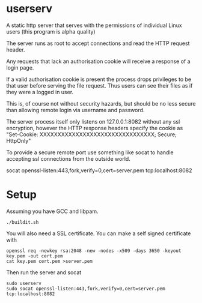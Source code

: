userserv
========
A static http server that serves with the permissions of individual Linux users
(this program is alpha quality)

The server runs as root to accept connections and read the HTTP request
header.

Any requests that lack an authorisation cookie will receive a response
of a login page.

If a valid authorisation cookie is present the process drops privileges
to be that user before serving the file request.  Thus users can see 
their files as if they were a logged in user.

This is, of course not without security hazards, but should be no less
secure than allowing remote login via username and password.

The server process itself only listens on 127.0.0.1:8082 without any ssl
encryption, however the HTTP response headers specify the cookie as 
"Set-Cookie: XXXXXXXXXXXXXXXXXXXXXXXXXXXXXXXX; Secure; HttpOnly"

To provide a secure remote port use something like socat to handle
accepting ssl connections from the outside world.

socat openssl-listen:443,fork,verify=0,cert=server.pem  tcp:localhost:8082

Setup
=====

Assuming you have GCC and libpam.

    ./buildit.sh


You will also need a SSL certificate.   You can make a self signed certificate with

    openssl req -newkey rsa:2048 -new -nodes -x509 -days 3650 -keyout key.pem -out cert.pem
    cat key.pem cert.pem >server.pem

Then run the server and socat

    sudo userserv
    sudo socat openssl-listen:443,fork,verify=0,cert=server.pem  tcp:localhost:8082

